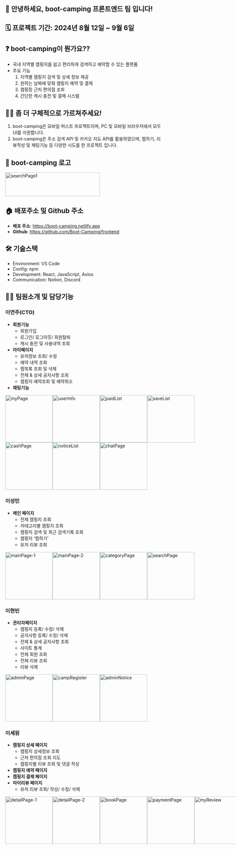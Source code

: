 ## 🙌 안녕하세요, boot-camping 프론트엔드 팀 입니다!

## 🗓️ 프로젝트 기간: 2024년 8월 12일 ~ 9월 6일

## ❓ boot-camping이 뭔가요??

- 국내 지역별 캠핑지를 쉽고 편리하게 검색하고 예약할 수 있는 플랫폼 
- 주요 기능
  1. 지역별 캠핑지 검색 및 상세 정보 제공
  2. 원하는 날짜에 맞춰 캠핑지 예약 및 결제
  3. 캠핑장 근처 편의점 조회
  4. 간단한 캐시 충전 및 결제 시스템

## 🙋‍♀️ 좀 더 구체적으로 가르쳐주세요!

1. boot-camping은 모바일 퍼스트 프로젝트이며, PC 및 모바일 브라우저에서 모두 UI를 지원합니다. 
2. boot-camping은 주소 검색 API 및 카카오 지도 API를 활용하였으며, 찜하기, 리뷰작성 및 채팅기능 등 다양한 시도를 한 프로젝트 입니다.

## 🏁 boot-camping 로고
<img src="https://github.com/user-attachments/assets/7a51e066-f302-42b7-b8e3-e52ea500c893" alt="searchPage1" width= "300" height="75">

## 🏠 배포주소 및 Github 주소

- **배포 주소**: https://boot-camping.netlify.app
- **Github**: https://github.com/Boot-Camping/frontend

## 🛠️ 기술스택

- Environment: VS Code
- Config: npm
- Development: React, JavaScript, Axios
- Communication: Notion, Discord

## 🧑‍💻 팀원소개 및 담당기능
### 이연주(CTO)
- **회원기능**
  - 회원가입
  - 로그인/ 로그아웃/ 회원탈퇴
  - 캐시 충전 및 사용내역 조회
- **마이페이지**
  - 유저정보 조회/ 수정
  - 예약 내역 조회
  - 찜목록 조회 및 삭제
  - 전체 & 상세 공지사항 조회
  - 캠핑지 예약조회 및 예약취소
- **채팅기능**
<div style="display: flex;">
  <img src="https://github.com/user-attachments/assets/77434b76-36d1-468d-b0cd-5fe2c802673e" alt="myPage" width="150">
  <img src="https://github.com/user-attachments/assets/537fec7b-14e2-4df6-8c2b-09f5e2c13c77" alt="userInfo" width="150">
  <img src="https://github.com/user-attachments/assets/a55abc1f-413c-4118-b300-5dc95b423291" alt="paidList" width="150">
  <img src="https://github.com/user-attachments/assets/e2151e0c-c276-4bfe-92c1-215211c451f6" alt="saveList" width="150">
</div>

<div style="display: flex;">
  <img src="https://github.com/user-attachments/assets/72180924-a007-4c67-ab70-e6033ef83080" alt="cashPage" width="150">
  <img src="https://github.com/user-attachments/assets/db29a4ce-4ad2-4d34-8cc0-ec33dc2258eb" alt="noticeList" width="150">
  <img src="https://github.com/user-attachments/assets/316bc3ef-cc90-4925-bd2c-0773439d77ef" alt="chatPage" width="150">
</div>


### 이성민
- **메인 페이지**
  - 전체 캠핑지 조회
  - 카테고리별 캠핑지 조회
  - 캠핑지 검색 및 최근 검색기록 조회
  - 캠핑지 '찜하기'
  - 유저 리뷰 조회
<div style="display: flex;">
  <img src="https://github.com/user-attachments/assets/42174b77-3e22-4773-86b4-e70c6c8573f9" alt="mainPage-1" width="150">
  <img src="https://github.com/user-attachments/assets/781c0801-fb98-478e-8781-feb68f6b1964" alt="mainPage-2" width="150">
  <img src="https://github.com/user-attachments/assets/13352796-664e-460a-a706-649f019e96fa" alt="categoryPage" width="150">
   <img src="https://github.com/user-attachments/assets/d19813fd-ac71-487d-8e59-6b66143243a7" alt="searchPage" width="150">
</div>


### 이현빈
- **관리자페이지**
  - 캠핑지 등록/ 수정/ 삭제
  - 공지사항 등록/ 수정/ 삭제
  - 전체 & 상세 공지사항 조회
  - 사이트 통계
  - 전체 회원 조회
  - 전체 리뷰 조회
  - 리뷰 삭제
<div style="display: flex;">
  <img src="https://github.com/user-attachments/assets/3fec7698-aecf-4bc4-9d29-1a303e407c73" alt="adminPage" width="150">
  <img src="https://github.com/user-attachments/assets/2e9b1f9f-ff09-4a64-9bc6-d8abd1eb1b24" alt="campRegister" width="150">
  <img src="https://github.com/user-attachments/assets/ccbad79a-0bab-4d0a-82af-01d92357cbda" alt="adminNotice" width="150">
</div>


### 이세원
- **캠핑지 상세 페이지**
  - 캠핑지 상세정보 조회
  - 근처 편의점 조회 지도
  - 캠핑지별 리뷰 조회 및 댓글 작성
- **캠핑지 예약 페이지**
- **캠핑지 결제 페이지**
- **마이리뷰 페이지**
  - 유저 리뷰 조회/ 작성/ 수정/ 삭제
<div style="display: flex;">
  <img src="https://github.com/user-attachments/assets/7f6f6cba-c8a7-4242-bd36-f1397d38b1d8" alt="detailPage-1" width="150">
  <img src="https://github.com/user-attachments/assets/da973cfe-4f29-4866-ae0f-6a83482a5252" alt="detailPage-2" width="150">
  <img src="https://github.com/user-attachments/assets/af39fbe4-9ff2-4d7a-bb59-5ecfb92be70d" alt="bookPage" width="150">
  <img src="https://github.com/user-attachments/assets/eb7621e6-3695-47e2-b255-2ad79682834f" alt="paymentPage" width="150">
  <img src="https://github.com/user-attachments/assets/f793b962-1a20-448d-bb97-d6b0ca142ad8" alt="myReview" width="150">
</div>
